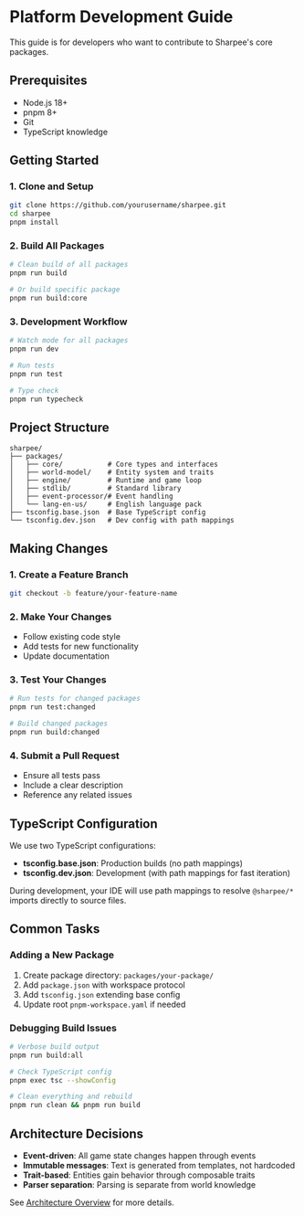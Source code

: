 # Platform Development Guide

This guide is for developers who want to contribute to Sharpee's core packages.

## Prerequisites

- Node.js 18+ 
- pnpm 8+
- Git
- TypeScript knowledge

## Getting Started

### 1. Clone and Setup

```bash
git clone https://github.com/yourusername/sharpee.git
cd sharpee
pnpm install
```

### 2. Build All Packages

```bash
# Clean build of all packages
pnpm run build

# Or build specific package
pnpm run build:core
```

### 3. Development Workflow

```bash
# Watch mode for all packages
pnpm run dev

# Run tests
pnpm run test

# Type check
pnpm run typecheck
```

## Project Structure

```
sharpee/
├── packages/
│   ├── core/           # Core types and interfaces
│   ├── world-model/    # Entity system and traits
│   ├── engine/         # Runtime and game loop
│   ├── stdlib/         # Standard library
│   ├── event-processor/# Event handling
│   └── lang-en-us/     # English language pack
├── tsconfig.base.json  # Base TypeScript config
└── tsconfig.dev.json   # Dev config with path mappings
```

## Making Changes

### 1. Create a Feature Branch

```bash
git checkout -b feature/your-feature-name
```

### 2. Make Your Changes

- Follow existing code style
- Add tests for new functionality
- Update documentation

### 3. Test Your Changes

```bash
# Run tests for changed packages
pnpm run test:changed

# Build changed packages
pnpm run build:changed
```

### 4. Submit a Pull Request

- Ensure all tests pass
- Include a clear description
- Reference any related issues

## TypeScript Configuration

We use two TypeScript configurations:

- **tsconfig.base.json**: Production builds (no path mappings)
- **tsconfig.dev.json**: Development (with path mappings for fast iteration)

During development, your IDE will use path mappings to resolve `@sharpee/*` imports directly to source files.

## Common Tasks

### Adding a New Package

1. Create package directory: `packages/your-package/`
2. Add `package.json` with workspace protocol
3. Add `tsconfig.json` extending base config
4. Update root `pnpm-workspace.yaml` if needed

### Debugging Build Issues

```bash
# Verbose build output
pnpm run build:all

# Check TypeScript config
pnpm exec tsc --showConfig

# Clean everything and rebuild
pnpm run clean && pnpm run build
```

## Architecture Decisions

- **Event-driven**: All game state changes happen through events
- **Immutable messages**: Text is generated from templates, not hardcoded
- **Trait-based**: Entities gain behavior through composable traits
- **Parser separation**: Parsing is separate from world knowledge

See [Architecture Overview](./architecture.md) for more details.
